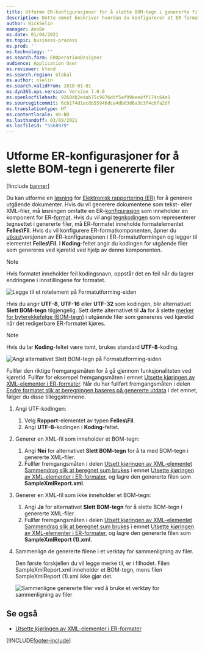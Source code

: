 ```yaml
---
title: Utforme ER-konfigurasjoner for å slette BOM-tegn i genererte filer
description: Dette emnet beskriver hvordan du konfigurerer et ER-format (Elektronisk rapportering) slik at det genererer rapporter som sletter merker for byterekkefølge (BOM-tegn).
author: NickSelin
manager: AnnBe
ms.date: 01/04/2021
ms.topic: business-process
ms.prod: ''
ms.technology: ''
ms.search.form: EROperationDesigner
audience: Application User
ms.reviewer: kfend
ms.search.region: Global
ms.author: nselin
ms.search.validFrom: 2018-01-01
ms.dyn365.ops.version: Version 7.0.0
ms.openlocfilehash: 9260db2edab75c9876ddf5af99bee4ff174c64e1
ms.sourcegitcommit: 6cb174d1ec8b55946dca4db03d6a3c3f4c6fa2df
ms.translationtype: HT
ms.contentlocale: nb-NO
ms.lasthandoff: 03/09/2021
ms.locfileid: "5568979"
---
```

# <a name="design-er-configurations-to-suppress-bom-characters-in-generated-files"></a>Utforme ER-konfigurasjoner for å slette BOM-tegn i genererte filer

[!include [banner](../includes/banner.md)]

Du kan utforme en [løsning](er-quick-start1-new-solution.md) for [Elektronisk rapportering (ER)](general-electronic-reporting.md) for å generere utgående dokumenter. Hvis du vil generere dokumentene som tekst- eller XML-filer, må løsningen omfatte en ER-[konfigurasjon](general-electronic-reporting.md#Configuration) som inneholder en komponent for ER-[format](general-electronic-reporting.md#FormatComponentOutbound). Hvis du vil angi [tegnkodingen](https://docs.microsoft.com/windows/win32/intl/character-sets) som representerer tegnsettet i genererte filer, må ER-formatet inneholde formatelementet **Felles\\Fil**. Hvis du vil konfigurere ER-formatkomponenten, åpner du [utkast](general-electronic-reporting.md#component-versioning)versjonen av ER-konfigurasjonen i ER-formatutformingen og legger til elementet **Felles\\Fil**. I **Koding**-feltet angir du kodingen for utgående filer som genereres ved kjøretid ved hjelp av denne komponenten.

> [!NOTE]
> Hvis formatet inneholder feil kodingsnavn, oppstår det en feil når du lagrer endringene i innstillingene for formatet.

![Legge til et rotelement på Formatutforming-siden](./media/er-suppress-bom-characters-image1.gif)

Hvis du angir **UTF-8**, **UTF-16** eller **UTF-32** som kodingen, blir alternativet **Slett BOM-tegn** tilgjengelig. Sett dette alternativet til **Ja** for å slette [merker for byterekkefølge (BOM-tegn)](https://docs.microsoft.com/globalization/encoding/byte-order-mark) i utgående filer som genereres ved kjøretid når det redigerbare ER-formatet kjøres.

> [!NOTE]
> Hvis du lar **Koding**-feltet være tomt, brukes standard **UTF-8**-koding.

![Angi alternativet Slett BOM-tegn på Formatutforming-siden](./media/er-suppress-bom-characters-image2.gif)

Fullfør den riktige fremgangsmåten for å gå gjennom funksjonaliteten ved kjøretid. Fullfør for eksempel fremgangsmåten i emnet [Utsette kjøringen av XML-elementer i ER-formater](er-defer-xml-element.md). Når du har fullført fremgangsmåten i delen [Endre formatet slik at beregningen baseres på genererte utdata](er-defer-xml-element.md#modify-the-format-so-that-the-calculation-is-based-on-generated-output) i det emnet, følger du disse tilleggstrinnene.

1. Angi UTF-kodingen:

    1. Velg **Rapport**-elementet av typen **Felles\\Fil**.
    2. Angi **UTF-8**-kodingen i **Koding**-feltet.

2. Generer en XML-fil som inneholder et BOM-tegn:

    1. Angi **Nei** for alternativet **Slett BOM-tegn** for å ta med BOM-tegn i genererte XML-filer.
    2. Fullfør fremgangsmåten i delen [Utsett kjøringen av XML-elementet Sammendrag slik at beregnet sum brukes](er-defer-xml-element.md#defer-the-execution-of-the-summary-xml-element-so-that-the-calculated-total-is-used) i emnet [Utsette kjøringen av XML-elementer i ER-formater](er-defer-xml-element.md), og lagre den genererte filen som **SampleXmlReport.xml**.

3. Generer en XML-fil som ikke inneholder et BOM-tegn:

    1. Angi **Ja** for alternativet **Slett BOM-tegn** for å slette BOM-tegn i genererte XML-filer.
    2. Fullfør fremgangsmåten i delen [Utsett kjøringen av XML-elementet Sammendrag slik at beregnet sum brukes](er-defer-xml-element.md#defer-the-execution-of-the-summary-xml-element-so-that-the-calculated-total-is-used) i emnet [Utsette kjøringen av XML-elementer i ER-formater](er-defer-xml-element.md), og lagre den genererte filen som **SampleXmlReport (1).xml**.

4. Sammenlign de genererte filene i et verktøy for sammenligning av filer.

    Den første forskjellen du vil legge merke til, er i filhodet. Filen SampleXmlReport.xml inneholder et BOM-tegn, mens filen SampleXmlReport (1).xml ikke gjør det.

    ![Sammenligne genererte filer ved å bruke et verktøy for sammenligning av filer](./media/er-suppress-bom-characters-image3.png)

## <a name="see-also"></a>Se også

- [Utsette kjøringen av XML-elementer i ER-formater](er-defer-xml-element.md)


[!INCLUDE[footer-include](../../../includes/footer-banner.md)]